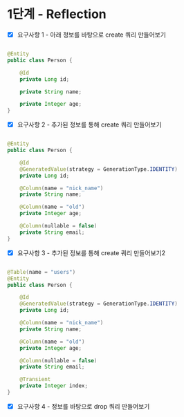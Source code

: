# 1단계 - Reflection

- [X] 요구사항 1 - 아래 정보를 바탕으로 create 쿼리 만들어보기

```java

@Entity
public class Person {

    @Id
    private Long id;

    private String name;

    private Integer age;
}
```

- [X] 요구사항 2 - 추가된 정보를 통해 create 쿼리 만들어보기

```java

@Entity
public class Person {

    @Id
    @GeneratedValue(strategy = GenerationType.IDENTITY)
    private Long id;

    @Column(name = "nick_name")
    private String name;

    @Column(name = "old")
    private Integer age;

    @Column(nullable = false)
    private String email;
}
```

- [X] 요구사항 3 - 추가된 정보를 통해 create 쿼리 만들어보기2

```java

@Table(name = "users")
@Entity
public class Person {

    @Id
    @GeneratedValue(strategy = GenerationType.IDENTITY)
    private Long id;

    @Column(name = "nick_name")
    private String name;

    @Column(name = "old")
    private Integer age;

    @Column(nullable = false)
    private String email;

    @Transient
    private Integer index;
}
```

- [X] 요구사항 4 - 정보를 바탕으로 drop 쿼리 만들어보기
